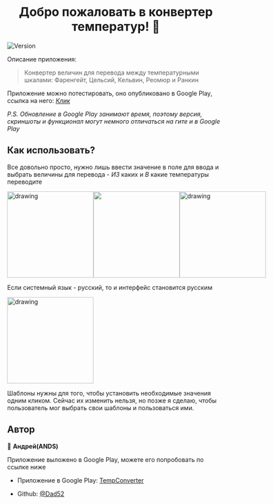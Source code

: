 <h1 align="center">Добро пожаловать в конвертер температур! 👋</h1>
<p>
  <img alt="Version" src="https://img.shields.io/badge/version-8.1-blue.svg?cacheSeconds=2592000" />

</p>

Описание приложения:
> Конвертер величин для перевода между температурными шкалами: Фаренгейт, Цельсий, Кельвин, Реомюр и Ранкин

Приложение можно потестировать, оно опубликовано в Google Play, ссылка на него: [*Клик*](https://play.google.com/store/apps/details?id=com.ands.temperatureconverter)

*P.S. Обновление в Google Play занимают время, поэтому версия, скриншоты и функционал могут немного отличаться на гите и в Google Play*
## Как использовать?

Все довольно просто, нужно лишь ввести значение в поле для ввода и выбрать величины для перевода - *ИЗ* каких и *В* какие температуры переводите
<div style="display: flex; flex-direction: row">
<img src="https://user-images.githubusercontent.com/93911341/152015017-09829013-0a07-49fd-87aa-5e326d41eddf.jpg" alt="drawing" width="200"/>
<img src="https://user-images.githubusercontent.com/93911341/152015013-522efac2-523e-4932-befc-801216098de0.jpg" width="200"/>
<img src="https://user-images.githubusercontent.com/93911341/152015008-dcddf4ad-cfb2-4e15-8473-fb2c65f0d613.jpg" alt="drawing" width="200"/>
</div>


Если системный язык - русский, то и интерфейс становится русским

<img src="https://user-images.githubusercontent.com/93911341/152014944-6374587e-2863-453a-9f30-3d354219fea1.jpg" alt="drawing" width="200"/>

Шаблоны нужны для того, чтобы установить необходимые значения одним кликом. Сейчас их изменить нельзя, но позже я сделаю, чтобы пользователь мог выбрать свои шаблоны и пользоваться ими.

## Автор

👤 **Андрей(ANDS)**

Приложение выложено в Google Play, можете его попробовать по ссылке ниже
* Приложение в Google Play: [TempConverter](https://play.google.com/store/apps/details?id=com.ands.temperatureconverter)

* Github: [@Dad52](https://github.com/Dad52)
